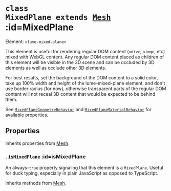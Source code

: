 
# <code>class <b>MixedPlane</b> extends [Mesh](Mesh.md)</code> :id=MixedPlane

Element: `<lume-mixed-plane>`

This element is useful for rendering regular DOM content (`<div>`, `<img>`,
etc) mixed with WebGL content. Any regular DOM content placed as children of
this element will be visible in the 3D scene and can be occluded by 3D
elements as well as occlude other 3D elements.

For best results, set the background of the DOM content to a solid color,
take up 100% width and height of the lume-mixed-plane element, and don't use
border radius (for now), otherwise transparent parts of the regular DOM
content will not receal 3D content that would be expected to be behind them.

See [`MixedPlaneGeometryBehavior`](../behaviors/mesh-behaviors/geometries/MixedPlaneGeometryBehavior) and [`MixedPlaneMaterialBehavior`](../behaviors/mesh-behaviors/materials/MixedPlaneMaterialBehavior) for
available properties.

<div id="mixedPlaneExample"></div>

<script type="application/javascript">
  new Vue({ el: '#mixedPlaneExample', data: { code: buttonsWithShadowExample }, template: '<live-code :template="code" mode="html>iframe" :debounce="200" />' })
</script>

## Properties

Inherits properties from [Mesh](Mesh.md).


### <code>.<b>isMixedPlane</b></code> :id=isMixedPlane

An always-`true` property signaling that
this element is a `MixedPlane`. Useful for duck typing, especially in
plain JavaScript as opposed to TypeScript.
        



Inherits methods from [Mesh](Mesh.md).


        